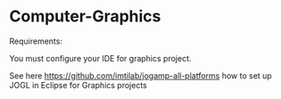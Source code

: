 # Computer-Graphics

Requirements: 

You must configure your IDE for graphics project.

See here https://github.com/imtilab/jogamp-all-platforms how to set up JOGL in Eclipse for Graphics projects
